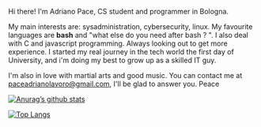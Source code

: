 Hi there! I'm Adriano Pace, CS student and programmer in Bologna.

My main interests are: sysadministration, cybersecurity, linux.
My favourite languages are <b>bash</b> and "what else do you need  after bash ? ".
I also deal with C and javascript programming.
Always looking out to get more experience.
I started my real journey in the tech world the first day of University, and i'm doing my best to grow up as a skilled IT guy.

I'm also in love with martial arts and good music.
You can contact me at paceadrianolavoro@gmail.com, I'll be glad to answer you.
Peace


[![Anurag’s github stats](https://github-readme-stats.vercel.app/api?username=Adrianorieti)](https://github.com/Adrianorieti)

[![Top Langs](https://github-readme-stats.vercel.app/api/top-langs/?username=Adrianorieti&layout=compact)](https://github.com/Adrianorieti)
